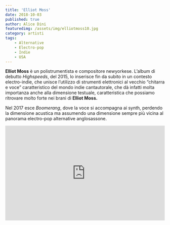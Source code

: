 ```yaml
---
title: 'Elliot Moss'
date: 2018-10-03
published: true
author: Alice Dini
featuredimg: /assets/img/elliotmoss10.jpg
category: artisti
tags:
    - Alternative
    - Electro-pop
    - Indie
    - USA
---
```

**Elliot Moss** è un polistrumentista e compositore newyorkese. L’album di debutto *Highspeeds*, del 2015, lo inserisce fin da subito in un contesto electro-indie, che unisce l’utilizzo di strumenti elettronici al vecchio “chitarra e voce” caratteristico del mondo indie cantautorale, che dà infatti molta importanza anche alla dimensione testuale, caratteristica che possiamo ritrovare molto forte nei brani di **Elliot Moss.**

Nel 2017 esce *Boomerang*, dove la voce si accompagna ai synth, perdendo la dimensione acustica ma assumendo una dimensione sempre più vicina al panorama electro-pop alternative anglosassone.

<iframe frameborder="no" height="300" scrolling="no" src="http://w.soundcloud.com/player/?url=http%3A//api.soundcloud.com/playlists/649930341&color=%230b0d0c&auto_play=false&hide_related=false&show_comments=true&show_user=true&show_reposts=false&show_teaser=true&visual=true" width="100%"></iframe>
